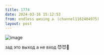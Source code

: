 ```yaml
---
title: 1774
date: 2024-03-16 15:12:53
from: endless шизing ⍼ (channel1162404975)
layout: post
---
```


![image](photos/photo_261@16-03-2024_15-12-53.jpg)

зад это выход а не вход 😈😈🦾
